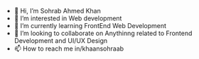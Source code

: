 - 👋 Hi, I’m Sohrab Ahmed Khan
- 👀 I’m interested in Web development
- 🌱 I’m currently learning FrontEnd Web Development
- 💞️ I’m looking to collaborate on Anythinng related to Frontend Development and UI/UX Design
- 📫 How to reach me in/khaansohraab

<!---
kodecaine/kodecaine is a ✨ special ✨ repository because its `README.md` (this file) appears on your GitHub profile.
You can click the Preview link to take a look at your changes.
--->
